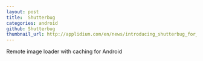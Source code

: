 ```yaml
---
layout: post
title:  Shutterbug
categories: android
github: Shutterbug
thumbnail_url: http://applidium.com/en/news/introducing_shutterbug_for_android/shutterbug_illu.jpg
---
```


Remote image loader with caching for Android
